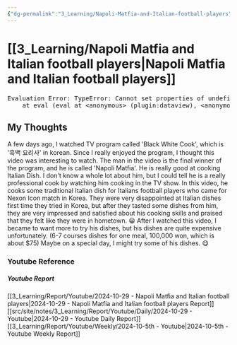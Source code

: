 ```yaml
---
{"dg-permalink":"3_Learning/Napoli-Matfia-and-Italian-football-players","dg-note-icon":"youtube","created-date":"2024-10-29 10:56:01 am","date":"2024-10-29","type":"youtube","tags":["youtube","entertainment"],"aliases":null,"youtuber":"슛포러브","channelName":"슛포러브","link":"https://www.youtube.com/watch?v=-CVvWNwjU48","img":"https://img.youtube.com/vi/-CVvWNwjU48/0.jpg","dg-publish":true,"permalink":"/3_Learning/Napoli-Matfia-and-Italian-football-players/","dgPassFrontmatter":true,"noteIcon":"youtube"}
---
```



# [[3_Learning/Napoli Matfia and Italian football players\|Napoli Matfia and Italian football players]]


<pre class="dataview dataview-error">Evaluation Error: TypeError: Cannot set properties of undefined (setting 'innerHTML')
    at eval (eval at &lt;anonymous&gt; (plugin:dataview), &lt;anonymous&gt;:9:21)</pre>

## My Thoughts
A few days ago, I watched TV program called 'Black White Cook', which is '흑백 요리사' in korean.
Since I really enjoyed the program, I thought this video was interesting to watch.
The man in the video is the final winner of the program, and he is called 'Napoli Matfia'.
He is really good at cooking Italian Dish.
I don't know a whole lot about him, but I could tell he is a really professional cook by watching him cooking in the TV show.
In this video, he cooks some traditional Italian dish for Italians football players who came for Nexon Icon match in Korea.
They were very disappointed at Italian dishes first time they tried in Korea, but after they tasted some dishes from him, they are very impressed and satisfied about his cooking skills and praised that they felt like they were in hometown. 😀
After I watched this video, I became to want more to try his dishes, but his dishes are quite expensive unfortunately. (6-7 courses dishes for one meal, 100,000 won, which is about $75)
Maybe on a special day, I might try some of his dishes. 😋












### Youtube Reference
##### Youtube Report
[[3_Learning/Report/Youtube/2024-10-29 - Napoli Matfia and Italian football players\|2024-10-29 - Napoli Matfia and Italian football players Report]]
[[src/site/notes/3_Learning/Report/Youtube/Daily/2024-10-29 - Youtube\|2024-10-29 - Youtube Daily Report]]
[[3_Learning/Report/Youtube/Weekly/2024-10-5th - Youtube\|2024-10-5th - Youtube Weekly Report]]

